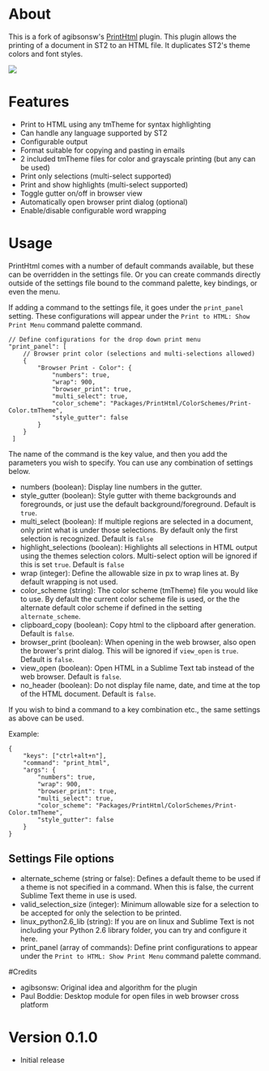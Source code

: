 # About
This is a fork of agibsonsw's [PrintHtml](https://github.com/agibsonsw/PrintHtml) plugin.  This plugin allows the printing of a document in ST2 to an HTML file.  It duplicates ST2's theme colors and font styles.

<img src="http://dl.dropbox.com/u/342698/PrintHtml/preview.png" border="0"/>

# Features
- Print to HTML using any tmTheme for syntax highlighting
- Can handle any language supported by ST2
- Configurable output
- Format suitable for copying and pasting in emails
- 2 included tmTheme files for color and grayscale printing (but any can be used)
- Print only selections (multi-select supported)
- Print and show highlights (multi-select supported)
- Toggle gutter on/off in browser view
- Automatically open browser print dialog (optional)
- Enable/disable configurable word wrapping

# Usage
PrintHtml comes with a number of default commands available, but these can be overridden in the settings file.  Or you can create commands directly outside of the settings file bound to the command palette, key bindings, or even the menu.

If adding a command to the settings file, it goes under the ```print_panel``` setting.  These configurations will appear under the ```Print to HTML: Show Print Menu``` command palette command.


    // Define configurations for the drop down print menu
    "print_panel": [
        // Browser print color (selections and multi-selections allowed)
        {
            "Browser Print - Color": {
                "numbers": true,
                "wrap": 900,
                "browser_print": true,
                "multi_select": true,
                "color_scheme": "Packages/PrintHtml/ColorSchemes/Print-Color.tmTheme",
                "style_gutter": false
            }
        }
     ]


The name of the command is the key value, and then you add the parameters you wish to specify.  You can use any combination of settings below.

- numbers (boolean): Display line numbers in the gutter.
- style_gutter (boolean): Style gutter with theme backgrounds and foregrounds, or just use the default background/foreground.  Default is ```true```.
- multi_select (boolean): If multiple regions are selected in a document, only print what is under those selections. By default only the first selection is recognized.  Default is ```false```
- highlight_selections (boolean): Highlights all selections in HTML output using the themes selection colors.  Multi-select option will be ignored if this is set ```true```.  Default is ```false```
- wrap (integer): Define the allowable size in px to wrap lines at.  By default wrapping is not used.
- color_scheme (string): The color scheme (tmTheme) file you would like to use.  By default the current color scheme file is used, or the the alternate default color scheme if defined in the setting ```alternate_scheme```.
- clipboard_copy (boolean): Copy html to the clipboard after generation. Default is ```false```.
- browser_print (boolean): When opening in the web browser, also open the brower's print dialog. This will be ignored if ```view_open``` is ```true```.  Default is ```false```.
- view_open (boolean): Open HTML in a Sublime Text tab instead of the web browser.  Default is ```false```.
- no_header (boolean): Do not display file name, date, and time at the top of the HTML document. Default is ```false```.

If you wish to bind a command to a key combination etc., the same settings as above can be used.

Example:


    {
        "keys": ["ctrl+alt+n"],
        "command": "print_html",
        "args": {
            "numbers": true,
            "wrap": 900,
            "browser_print": true,
            "multi_select": true,
            "color_scheme": "Packages/PrintHtml/ColorSchemes/Print-Color.tmTheme",
            "style_gutter": false
        }
    }


## Settings File options
- alternate_scheme (string or false): Defines a default theme to be used if a theme is not specified in a command.  When this is false, the current Sublime Text theme in use is used.
- valid_selection_size (integer): Minimum allowable size for a selection to be accepted for only the selection to be printed.
- linux_python2.6_lib (string): If you are on linux and Sublime Text is not including your Python 2.6 library folder, you can try and configure it here.
- print_panel (array of commands): Define print configurations to appear under the ```Print to HTML: Show Print Menu``` command palette command.

#Credits
- agibsonsw: Original idea and algorithm for the plugin
- Paul Boddie: Desktop module for open files in web browser cross platform

# Version 0.1.0
- Initial release
